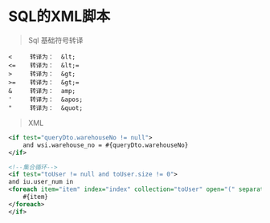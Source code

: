 # SQL的XML脚本

>Sql 基础符号转译
```text
<     转译为：  &lt;
<=    转译为：  &lt;=
>     转译为：  &gt;
>=    转译为：  &gt;=
&     转译为：  amp;
'     转译为：  &apos;
"     转译为：  &quot;
```
> XML
```xml
<if test="queryDto.warehouseNo != null">
    and wsi.warehouse_no = #{queryDto.warehouseNo}
</if>

<!--集合循环-->
<if test="toUser != null and toUser.size != 0">
and iu.user_num in
<foreach item="item" index="index" collection="toUser" open="(" separator="," close=")">
    #{item}
</foreach>
</if>

```



































